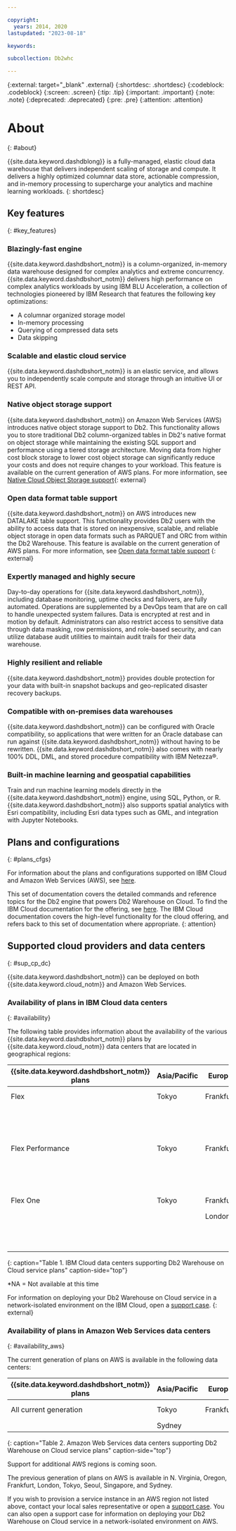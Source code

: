 ```yaml
---

copyright:
  years: 2014, 2020
lastupdated: "2023-08-18"

keywords:

subcollection: Db2whc

---
```


<!-- Attribute definitions --> 
{:external: target="_blank" .external} 
{:shortdesc: .shortdesc}
{:codeblock: .codeblock}
{:screen: .screen}
{:tip: .tip}
{:important: .important}
{:note: .note}
{:deprecated: .deprecated}
{:pre: .pre}
{:attention: .attention}

# About 
{: #about}

{{site.data.keyword.dashdblong}} is a fully-managed, elastic cloud data warehouse that delivers independent scaling of storage and compute. It delivers a highly optimized columnar data store, actionable compression, and in-memory processing to supercharge your analytics and machine learning workloads.
{: shortdesc}

## Key features 
{: #key_features}

### Blazingly-fast engine

{{site.data.keyword.dashdbshort_notm}} is a column-organized, in-memory data warehouse designed for complex analytics and extreme concurrency. {{site.data.keyword.dashdbshort_notm}} delivers high performance on complex analytics workloads by using IBM BLU Acceleration, a collection of technologies pioneered by IBM Research that features the following key optimizations: 
- A columnar organized storage model 
- In-memory processing 
- Querying of compressed data sets
- Data skipping

### Scalable and elastic cloud service

{{site.data.keyword.dashdbshort_notm}} is an elastic service, and allows you to independently scale compute and storage through an intuitive UI or REST API.

### Native object storage support 

{{site.data.keyword.dashdbshort_notm}} on Amazon Web Services (AWS) introduces native object storage support to Db2. This functionality allows you to store traditional Db2 column-organized tables in Db2's native format on object storage while maintaining the existing SQL support and performance using a tiered storage architecture. Moving data from higher cost block storage to lower cost object storage can significantly reduce your costs and does not require changes to your workload. This feature is available on the current generation of AWS plans. For more information, see [Native Cloud Object Storage support](https://www.ibm.com/docs/en/db2woc?topic=native-cloud-object-storage-support){: external}

### Open data format table support 

{{site.data.keyword.dashdbshort_notm}} on AWS introduces new DATALAKE table support. This functionality provides Db2 users with the ability to access data that is stored on inexpensive, scalable, and reliable object storage in open data formats such as PARQUET and ORC from within the Db2 Warehouse. This feature is available on the current generation of AWS plans. For more information, see [Open data format table support](https://cloud.ibm.com/docs/Db2whc?topic=Db2whc-open-data-format-table-support) {: external}

### Expertly managed and highly secure

Day-to-day operations for {{site.data.keyword.dashdbshort_notm}}, including database monitoring, uptime checks and failovers, are fully automated. Operations are supplemented by a DevOps team that are on call to handle unexpected system failures. Data is encrypted at rest and in motion by default. Administrators can also restrict access to sensitive data through data masking, row permissions, and role-based security, and can utilize database audit utilities to maintain audit trails for their data warehouse.

### Highly resilient and reliable

{{site.data.keyword.dashdbshort_notm}} provides double protection for your data with built-in snapshot backups and geo-replicated disaster recovery backups.

### Compatible with on-premises data warehouses​

{{site.data.keyword.dashdbshort_notm}} can be configured with Oracle compatibility, so applications that were written for an Oracle database can run against {{site.data.keyword.dashdbshort_notm}} without having to be rewritten. {{site.data.keyword.dashdbshort_notm}} also comes with nearly 100% DDL, DML, and stored procedure compatibility with IBM Netezza®.

### Built-in machine learning and geospatial capabilities​

Train and run machine learning models directly in the {{site.data.keyword.dashdbshort_notm}} engine, using SQL, Python, or R. {{site.data.keyword.dashdbshort_notm}} also supports spatial analytics with Esri compatibility, including Esri data types such as GML, and integration with Jupyter Notebooks.

## Plans and configurations 
{: #plans_cfgs}

For information about the plans and configurations supported on IBM Cloud and Amazon Web Services (AWS), see [here](https://cloud.ibm.com/docs/Db2whc?topic=Db2whc-about).

This set of documentation covers the detailed commands and reference topics for the Db2 engine that powers Db2 Warehouse on Cloud. To find the IBM Cloud documentation for the offering, see [here](https://cloud.ibm.com/docs/Db2whc?topic=Db2whc-about). The IBM Cloud documentation covers the high-level functionality for the cloud offering, and refers back to this set of documentation where appropriate. {: attention}
## Supported cloud providers and data centers
{: #sup_cp_dc}

{{site.data.keyword.dashdbshort_notm}} can be deployed on both {{site.data.keyword.cloud_notm}} and Amazon Web Services.

### Availability of plans in IBM Cloud data centers
{: #availability}

The following table provides information about the availability of the various {{site.data.keyword.dashdbshort_notm}} plans by {{site.data.keyword.cloud_notm}} data centers that are located in geographical regions:

| {{site.data.keyword.dashdbshort_notm}} plans | Asia/Pacific | Europe    | North/Central America     | South America |
|------------------------------|--------------|-----------|---------------------------|---------------|
| Flex                         | Tokyo        | Frankfurt | Dallas (us-south)         | *NA           |
|                              |              |           | Washington D.C. (us-east) |               |  
|      |||||
| Flex Performance             | Tokyo        | Frankfurt | Dallas (us-south)         | *NA           |
|                              |              |           | Washington D.C. (us-east) |               |  
|      |||||
| Flex One                     | Tokyo    | Frankfurt | Dallas (us-south)         | *NA           |
|                              |       | London    | Toronto                   |               | 
|                              |        |           | Washington D.C. (us-east) |               |
{: caption="Table 1. IBM Cloud data centers supporting Db2 Warehouse on Cloud service plans" caption-side="top"}

*NA = Not available at this time

For information on deploying your Db2 Warehouse on Cloud service in a network-isolated environment on the IBM Cloud, open a [support case](https://cloud.ibm.com/unifiedsupport/supportcenter). {: external}

### Availability of plans in Amazon Web Services data centers
{: #availability_aws}

The current generation of plans on AWS is available in the following data centers:

| {{site.data.keyword.dashdbshort_notm}} plans | Asia/Pacific | Europe    | North/Central America     | South America    |
|----------------------------------------------|--------------|-----------|---------------------------|------------------|
| All current generation                       | Tokyo        | Frankfurt | N. Virginia               | Sao Paulo        |
|                                              | Sydney       |           |                           |                  | 
{: caption="Table 2. Amazon Web Services data centers supporting Db2 Warehouse on Cloud service plans" caption-side="top"}

Support for additional AWS regions is coming soon.

The previous generation of plans on AWS is available in N. Virginia, Oregon, Frankfurt, London, Tokyo, Seoul, Singapore, and Sydney.

If you wish to provision a service instance in an AWS region not listed above, contact your local sales representative or open a [support case](https://cloud.ibm.com/unifiedsupport/supportcenter). You can also open a support case for information on deploying your Db2 Warehouse on Cloud service in a network-isolated environment on AWS. 



<!--

{{site.data.keyword.dashdblong}} is a fully managed, high performance, petabyte-scale cloud data warehouse.

It delivers true elasticity with independent scaling of storage and compute, a highly optimized columnar data store, actionable compression and in-memory processing, all working together to supercharge your analytics workloads.
{: shortdesc}

## Db2 Warehouse on Cloud managed service
{: #managed_service}

The fully managed service of {{site.data.keyword.dashdbshort_notm}} handles all of the software upgrades, operating system updates, and hardware maintenance. The service includes 24x7 health monitoring of the database and infrastructure. If there is a hardware or software failure, the service is automatically restarted.
{: shortdesc} -->

<!-- ## Provisioning of Db2 Warehouse on Cloud
{: #whse_provision}

The {{site.data.keyword.dashdbshort_notm}} database can be provisioned on {{site.data.keyword.BluSoftlayer_full}} and for AWS.
{: shortdesc}

If you want to have the data warehouse provisioned for AWS, select the **MPP Small for AWS** plan. -->

<!--
## Data visualization
{: #visualize}

You can analyze and visualize your analysis by connecting to the following applications:

- [Watson Studio (formerly Data Science Experience)](/docs/Db2whc/connecting?topic=Db2whc-ds#watson_studio)
- [Cognos Analytics](/docs/Db2whc/connecting?topic=Db2whc-data_vis_bi#cognos)
- [Looker](https://docs.looker.com/setup-and-management/connecting-to-db){:external}
- [Tableau](/docs/Db2whc/connecting?topic=Db2whc-data_vis_bi#tableau)
- [SPSS Statistics](/docs/Db2whc/connecting?topic=Db2whc-ds#spss_stats)
- [SAS](/docs/Db2whc/connecting?topic=Db2whc-ds#sas)
- [Microsoft Excel](/docs/Db2whc/connecting?topic=Db2whc-data_vis_bi#excel)
- [Esri ArcGIS for Desktop](/docs/Db2whc/connecting?topic=Db2whc-data_vis_bi#esri_arcgis)

The following table provides information about the availability of the various {{site.data.keyword.dashdbshort_notm}} plans by Amazon Web Services data centers that are located in geographical regions:

| {{site.data.keyword.dashdbshort_notm}} plans | Asia/Pacific | Europe    | North/Central America     | South America |
|------------------------------|--------------|-----------|---------------------------|---------------|
| Flex                         | Seoul        | Frankfurt | N. Virginia | *NA           |
|                              | Singapore    | London    | Oregon          |               |
|                              | Sydney       |           |             |               |
|                              | Tokyo        |           |             |               | 
|      |||||
| Flex Performance             | Seoul        | Frankfurt | N. Virginia | *NA           |
|                              | Singapore    | London    | Oregon     |               | 
|                              | Sydney       |           |             |               |
|                              | Tokyo        |           |             |               |  

{: caption="Table 2. Amazon Web Services data centers supporting Db2 Warehouse on Cloud service plans" caption-side="top"}

*NA = Not available at this time

-->
